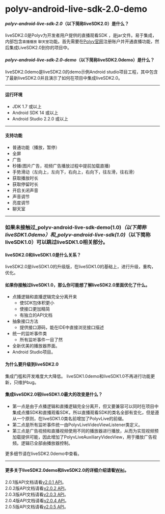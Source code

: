 
polyv-android-live-sdk-2.0-demo
===
#### _polyv-android-live-sdk-2.0_（以下简称**liveSDK2.0**）是什么？
liveSDK2.0是Polyv为开发者用户提供的直播观看SDK ，是jar文件。易于集成，内部包含`直播播放` `聊天室`功能。首先需要在[Polyv官网](http://www.polyv.net)注册账户并开通直播功能，然后集成LiveSDK2.0到你的项目中。
#### _polyv-android-live-sdk-2.0-demo_（以下简称**liveSDK2.0demo**）是什么？
liveSDK2.0demo是liveSDK2.0的demo示例Android studio项目工程，其中包含了最新liveSDK2.0并且演示了如何在项目中集成liveSDK2.0。
***
#### 运行环境
* JDK 1.7 或以上
* Android SDK 14 或以上
* Android Studio 2.2.0 或以上
***
#### 支持功能
* 普通功能（播放，暂停）
* 全屏
* 广告
* 秒播(图片广告，视频广告播放过程中提前加载直播)
* 手势滑动（左向上，左向下，右向上，右向下，往左滑，往右滑）
* 获取播放时长
* 获取停留时长
* 开启关闭声音
* 声音调节
* 亮度调节
* 聊天室
***
### 如果未接触过_polyv-android-live-sdk-demo(1.0)_（以下简称**liveSDK1.0demo**）和_polyv-android-live-sdk(1.0)_（以下简称**liveSDK1.0**）可以跳过liveSDK1.0相关部分。

#### liveSDK2.0和liveSDK1.0是什么关系？
liveSDK2.0是liveSDK1.0的升级版，在liveSDK1.0的基础上，进行升级，重构，优化。
#### 如果你接触过liveSDK1.0，那么你可能想了解liveSDK2.0里面优化了什么。
* 点播逻辑和直播逻辑完全分离开来
  * 使SDK包体积更小
  * 使接口更加精简
  * 有独立的API文档
* 抽象接口方法
  * 提供接口源码，能在IDE中直接浏览接口描述
* 统一的监听事件类
  * 所有监听事件一目了然
* 全新优美的播放器界面。
* Android Studio项目。

#### 为什么要升级到liveSDK2.0
集成门槛和开发难度大大降低。
liveSDK1.0demo和liveSDK1.0不再进行功能更新，只维护bug。
#### 集成liveSDK2.0较liveSDK1.0最大的改变是什么？
* 第一点是由于点播逻辑和直播逻辑完全分离开，但又要兼容可以同时在项目中集成点播SDK和直播观看SDK，所以直播观看SDK的类名全部有变化，但是遵从一个原则，在liveSDK1.0类名前增加了PolyvLive的前缀。
* 第二点是所有监听事件统一由PolyvLiveVideoViewListener类定义。
* 第三点是广告视频和直播视频使用不同的播放器进行播放，从而为实现视频预加载提供可能，因此增加了PolyvLiveAuxiliaryVideoView，用于播放广告视频。逻辑已全部由播放器控制。

更多细节请在liveSDK2.0demo中查看。

***
#### 更多关于liveSDK2.0demo和liveSDK2.0的详细介绍请看[Wiki](https://github.com/easefun/polyv-android-live-sdk-2.0-demo/wiki)。
2.0.1版API文档请看[v2.0.1 API](http://demo.polyv.net/polyv/android/live/sdk/2.0.1/api/index.html)。<br>
2.0.2版API文档请看[v2.0.2 API](http://demo.polyv.net/polyv/android/live/sdk/2.0.2/api/index.html)。<br>
2.0.3版API文档请看[v2.0.3 API](http://demo.polyv.net/polyv/android/live/sdk/2.0.3/api/index.html)。<br>
2.0.4版API文档请看[v2.0.4 API](http://demo.polyv.net/polyv/android/live/sdk/2.0.4/api/index.html)。<br>
2.0.5版API文档请看[v2.0.5 API](http://demo.polyv.net/polyv/android/live/sdk/2.0.5/api/index.html)。
